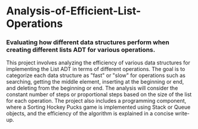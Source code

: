 # Analysis-of-Efficient-List-Operations
### Evaluating how different data structures perform when creating different lists ADT for various operations.
This project involves analyzing the efficiency of various data structures for implementing the List ADT in terms of different operations. The goal is to categorize each data structure as "fast" or "slow" for operations such as searching, getting the middle element, inserting at the beginning or end, and deleting from the beginning or end. The analysis will consider the constant number of steps or proportional steps based on the size of the list for each operation. The project also includes a programming component, where a Sorting Hockey Pucks game is implemented using Stack or Queue objects, and the efficiency of the algorithm is explained in a concise write-up.
